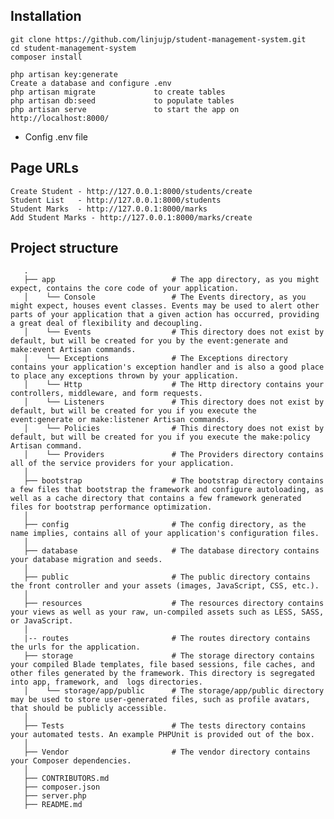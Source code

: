 
## Installation

```shell
git clone https://github.com/linjujp/student-management-system.git
cd student-management-system
composer install
```

```shell
php artisan key:generate
Create a database and configure .env
php artisan migrate             to create tables
php artisan db:seed             to populate tables
php artisan serve               to start the app on http://localhost:8000/
```
- Config .env file

## Page URLs

    Create Student - http://127.0.0.1:8000/students/create
    Student List   - http://127.0.0.1:8000/students
    Student Marks  - http://127.0.0.1:8000/marks
    Add Student Marks - http://127.0.0.1:8000/marks/create

## Project structure
   
       .
       ├── app                          # The app directory, as you might expect, contains the core code of your application. 
       │    └── Console                 # The Events directory, as you might expect, houses event classes. Events may be used to alert other parts of your application that a given action has occurred, providing a great deal of flexibility and decoupling. 
       │    └── Events                  # This directory does not exist by default, but will be created for you by the event:generate and  make:event Artisan commands.
       │    └── Exceptions              # The Exceptions directory contains your application's exception handler and is also a good place to place any exceptions thrown by your application. 
       │    └── Http                    # The Http directory contains your controllers, middleware, and form requests. 
       │    └── Listeners               # This directory does not exist by default, but will be created for you if you execute the  event:generate or make:listener Artisan commands. 
       │    └── Policies                # This directory does not exist by default, but will be created for you if you execute the make:policy Artisan command. 
       │    └── Providers               # The Providers directory contains all of the service providers for your application. 
       │
       ├── bootstrap                    # The bootstrap directory contains a few files that bootstrap the framework and configure autoloading, as well as a cache directory that contains a few framework generated files for bootstrap performance optimization. 
       │
       ├── config                       # The config directory, as the name implies, contains all of your application's configuration files.
       │
       ├── database                     # The database directory contains your database migration and seeds. 
       │
       ├── public                       # The public directory contains the front controller and your assets (images, JavaScript, CSS, etc.). 
       │
       ├── resources                    # The resources directory contains your views as well as your raw, un-compiled assets such as LESS, SASS, or JavaScript. 
       │
       |-- routes                       # The routes directory contains the urls for the application.
       ├── storage                      # The storage directory contains your compiled Blade templates, file based sessions, file caches, and other files generated by the framework. This directory is segregated into app, framework, and  logs directories.
       │    └── storage/app/public      # The storage/app/public directory may be used to store user-generated files, such as profile avatars, that should be publicly accessible. 
       │
       ├── Tests                        # The tests directory contains your automated tests. An example PHPUnit is provided out of the box. 
       │
       ├── Vendor                       # The vendor directory contains your Composer dependencies.
       │
       ├── CONTRIBUTORS.md             
       ├── composer.json 
       ├── server.php      
       ├── README.md
       
